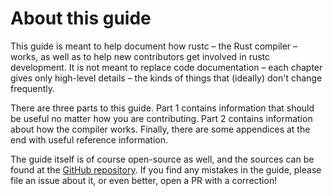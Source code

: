 # About this guide

This guide is meant to help document how rustc – the Rust compiler –
works, as well as to help new contributors get involved in rustc
development. It is not meant to replace code documentation – each
chapter gives only high-level details – the kinds of things that
(ideally) don't change frequently.

There are three parts to this guide. Part 1 contains information that should
be useful no matter how you are contributing. Part 2 contains information
about how the compiler works. Finally, there are some appendices at the
end with useful reference information.

The guide itself is of course open-source as well, and the sources can
be found at the [GitHub repository]. If you find any mistakes in the
guide, please file an issue about it, or even better, open a PR
with a correction!

[GitHub repository]: https://github.com/rust-lang/rustc-guide/
